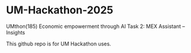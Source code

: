 # UM-Hackathon-2025
UMthon(185)
Economic empowerment through AI​
Task 2: MEX Assistant – Insights

This github repo is for UM Hackathon uses.
